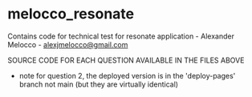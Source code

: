 # melocco_resonate
Contains code for technical test for resonate application - Alexander Melocco - alexjmelocco@gmail.com

SOURCE CODE FOR EACH QUESTION AVAILABLE IN THE FILES ABOVE
- note for question 2, the deployed version is in the 'deploy-pages' branch not main (but they are virtually identical)
